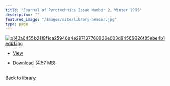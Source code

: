 ```yaml
---
title: "Journal of Pyrotechnics Issue Number 2, Winter 1995"
description: ""
featured_image: "/images/site/library-header.jpg"
type: page
---
```


<a href="" target="_blank">![b143a6455b2119f1ca25946a4e297137760936e003d94566826f85ebe4b1edb1.jpg](/images/library/b143a6455b2119f1ca25946a4e297137760936e003d94566826f85ebe4b1edb1.jpg)</a>
* <a href="" target="_blank">View</a>

* [Download]() (4.57 MB)

<br />[Back to library](/library/)
